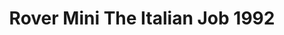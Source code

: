 ---
    title: Rover Mini The Italian Job 1992
    slug: Rover-Mini-The-Italian-Job-1992
    description:
    code: Rover-Mini-The-Italian-Job-1992
    image: https://cmdiy-archive.s3.us-east-1.amazonaws.com/adverts/images/Rover+Mini+The+Italian+Job+1992.jpeg
    download: https://cmdiy-archive.s3.us-east-1.amazonaws.com/adverts/documents/Rover+Mini+The+Italian+Job+1992.pdf
---